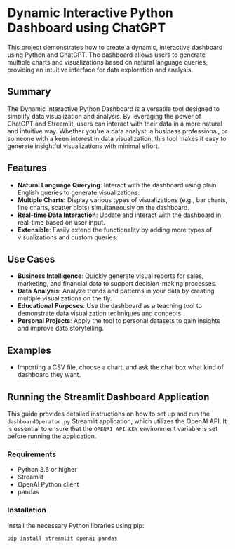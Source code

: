# Dynamic Interactive Python Dashboard using ChatGPT

This project demonstrates how to create a dynamic, interactive dashboard using Python and ChatGPT. The dashboard allows users to generate multiple charts and visualizations based on natural language queries, providing an intuitive interface for data exploration and analysis.

## Summary

The Dynamic Interactive Python Dashboard is a versatile tool designed to simplify data visualization and analysis. By leveraging the power of ChatGPT and Streamlit, users can interact with their data in a more natural and intuitive way. Whether you're a data analyst, a business professional, or someone with a keen interest in data visualization, this tool makes it easy to generate insightful visualizations with minimal effort.

## Features

- **Natural Language Querying**: Interact with the dashboard using plain English queries to generate visualizations.
- **Multiple Charts**: Display various types of visualizations (e.g., bar charts, line charts, scatter plots) simultaneously on the dashboard.
- **Real-time Data Interaction**: Update and interact with the dashboard in real-time based on user input.
- **Extensible**: Easily extend the functionality by adding more types of visualizations and custom queries.

## Use Cases

- **Business Intelligence**: Quickly generate visual reports for sales, marketing, and financial data to support decision-making processes.
- **Data Analysis**: Analyze trends and patterns in your data by creating multiple visualizations on the fly.
- **Educational Purposes**: Use the dashboard as a teaching tool to demonstrate data visualization techniques and concepts.
- **Personal Projects**: Apply the tool to personal datasets to gain insights and improve data storytelling.

## Examples

- Importing a CSV file, choose a chart, and ask the chat box what kind of dashboard they want.

## Running the Streamlit Dashboard Application

This guide provides detailed instructions on how to set up and run the `dashboardOperator.py` Streamlit application, which utilizes the OpenAI API. It is essential to ensure that the `OPENAI_API_KEY` environment variable is set before running the application.

### Requirements

- Python 3.6 or higher
- Streamlit
- OpenAI Python client
- pandas

### Installation

Install the necessary Python libraries using pip:

```bash
pip install streamlit openai pandas

